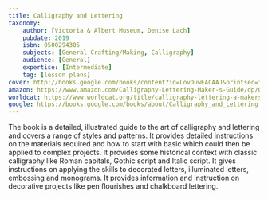 ```yaml
---
title: Calligraphy and Lettering
taxonomy:
	author: [Victoria & Albert Museum, Denise Lach]
	pubdate: 2019
	isbn: 0500294305
	subjects: [General Crafting/Making, Calligraphy]
	audience: [General]
	expertise: [Intermediate]
	tag: [lesson plans]
cover: http://books.google.com/books/content?id=LovOuwEACAAJ&printsec=frontcover&img=1&zoom=1&source=gbs_api
amazon: https://www.amazon.com/Calligraphy-Lettering-Maker-s-Guide/dp/0500294305/ref=sr_1_fkmr0_1?keywords=Calligraphy+%26+lettering+%3A+a+maker%27s+guide+eleanor+crow&qid=1570112963&s=gateway&sr=8-1-fkmr0
worldcat: https://www.worldcat.org/title/calligraphy-lettering-a-makers-guide/oclc/1052845594&referer=brief_results
google: https://books.google.com/books/about/Calligraphy_and_Lettering.html?hl=&id=LovOuwEACAAJ
---
```

The book is a detailed, illustrated guide to the art of  calligraphy and lettering and covers a range of styles and patterns. It provides detailed instructions on the materials required and how to start with basic which could then be applied to complex projects. It provides some historical context with classic calligraphy like  Roman capitals, Gothic script and Italic script. It gives instructions on applying the skills to decorated letters, illuminated letters, embossing and monograms. It provides information and instruction on decorative projects like pen flourishes and chalkboard lettering.